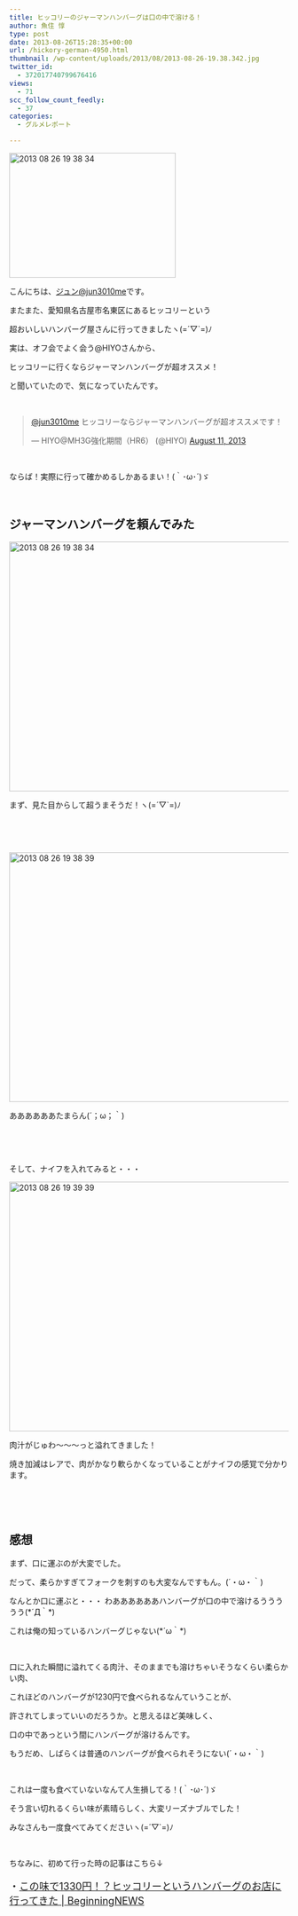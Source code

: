 ```yaml
---
title: ヒッコリーのジャーマンハンバーグは口の中で溶ける！
author: 魚住 惇
type: post
date: 2013-08-26T15:28:35+00:00
url: /hickory-german-4950.html
thumbnail: /wp-content/uploads/2013/08/2013-08-26-19.38.342.jpg
twitter_id:
  - 372017740799676416
views:
  - 71
scc_follow_count_feedly:
  - 37
categories:
  - グルメレポート

---
```

<img decoding="async" loading="lazy" title="2013-08-26 19.38.34.jpg" src="/wp-content/uploads/2013/08/2013-08-26-19.38.34.jpg" alt="2013 08 26 19 38 34" width="300" height="225" border="0" />

<!--more-->

こんにちは、[ジュン@jun3010me][1]です。

またまた、愛知県名古屋市名東区にあるヒッコリーという

超おいしいハンバーグ屋さんに行ってきましたヽ(=´▽\`=)ﾉ

実は、オフ会でよく会う@HIYOさんから、

ヒッコリーに行くならジャーマンハンバーグが超オススメ！

と聞いていたので、気になっていたんです。

 

<blockquote class="twitter-tweet">
  <p>
    <a href="https://twitter.com/jun3010me">@jun3010me</a> ヒッコリーならジャーマンハンバーグが超オススメです！
  </p>
  <p>
    — HIYO@MH3G強化期間（HR6） (@HIYO) <a href="https://twitter.com/HIYO/statuses/366547411700678656">August 11, 2013</a>
  </p>
</blockquote>



 

ならば！実際に行って確かめるしかあるまい！(｀･ω･´)ゞ

 

## ジャーマンハンバーグを頼んでみた

<img decoding="async" loading="lazy" title="2013-08-26 19.38.34.jpg" src="/wp-content/uploads/2013/08/2013-08-26-19.38.341.jpg" alt="2013 08 26 19 38 34" width="600" height="450" border="0" /> 

まず、見た目からして超うまそうだ！ヽ(=´▽\`=)ﾉ

 

 

<img decoding="async" loading="lazy" title="2013-08-26 19.38.39.jpg" src="/wp-content/uploads/2013/08/2013-08-26-19.38.39.jpg" alt="2013 08 26 19 38 39" width="600" height="450" border="0" /> 

ああああああたまらん(´；ω；｀)

 

 

そして、ナイフを入れてみると・・・

<img decoding="async" loading="lazy" title="2013-08-26 19.39.39.jpg" src="/wp-content/uploads/2013/08/2013-08-26-19.39.39.jpg" alt="2013 08 26 19 39 39" width="600" height="450" border="0" /> 

肉汁がじゅわ〜〜〜っと溢れてきました！

焼き加減はレアで、肉がかなり軟らかくなっていることがナイフの感覚で分かります。

 

 

## 感想

まず、口に運ぶのが大変でした。

だって、柔らかすぎてフォークを刺すのも大変なんですもん。(´・ω・｀)

なんとか口に運ぶと・・・ わああああああハンバーグが口の中で溶けるううううう(\*´Д｀\*)

これは俺の知っているハンバーグじゃない(\*´ω｀\*)

 

口に入れた瞬間に溢れてくる肉汁、そのままでも溶けちゃいそうなくらい柔らかい肉、

これほどのハンバーグが1230円で食べられるなんていうことが、

許されてしまっていいのだろうか。と思えるほど美味しく、

口の中であっという間にハンバーグが溶けるんです。

もうだめ、しばらくは普通のハンバーグが食べられそうにない(´・ω・｀)

 

これは一度も食べていないなんて人生損してる！(｀･ω･´)ゞ

そう言い切れるくらい味が素晴らしく、大変リーズナブルでした！

みなさんも一度食べてみてくださいヽ(=´▽\`=)ﾉ

 

ちなみに、初めて行った時の記事はこちら↓

<p style="font-size: 18px;">
  ・<a rel="nofollow" href="http://192.168.11.200:8000/nagoya-hickory-4692.html" target="_blank">この味で1330円！？ヒッコリーというハンバーグのお店に行ってきた | BeginningNEWS</a>
</p>

 [1]: https://twitter.com/jun3010me